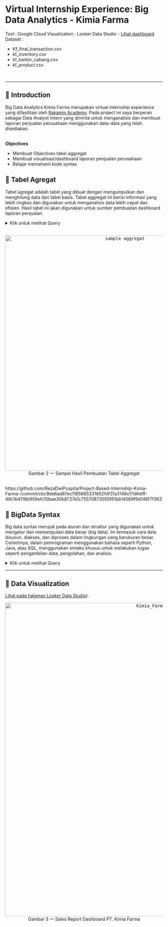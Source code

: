 # **Virtual Internship Experience: Big Data Analytics - Kimia Farma**
Tool : Google Cloud 
Visualization : Looker Data Studio - [Lihat dashboard](https://lookerstudio.google.com/reporting/d8854498-5f76-4eab-b5a8-9ac692905f10) <br>
Dataset : 
- Kf_final_transaction.csv
- kf_inventory.csv
- kf_kantor_cabang.csv
- kf_product.csv

<br>

---

## 📂 **Introduction**
Big Data Analytics Kimia Farma merupakan virtual internship experience yang difasilitasi oleh [Rakamin Academy](https://www.rakamin.com/virtual-internship-experience/kimiafarma-big-data-analytics-virtual-internship-program). Pada project ini saya berperan sebagai Data Analyst Intern yang diminta untuk menganalisis dan membuat laporan penjualan perusahaan menggunakan data-data yang telah disediakan. <br>
<br>

**Objectives**
- Membuat Objectives tabel aggregat
- Membuat visualisasi/dashboard laporan penjualan perusahaan
- Belajar memahami kode syntax 


## 📂 **Tabel Agregat**
Tabel agregat adalah tabel yang dibuat dengan mengumpulkan dan menghitung data dari tabel basis. Tabel aggregat ini berisi informasi yang lebih ringkas dan digunakan untuk menganalisis data lebih cepat dan efisien. Hasil tabel ini akan digunakan untuk sumber pembuatan dashboard laporan penjualan.

<details>
  <summary> Klik untuk melihat Query </summary>
    <br>
    
```sql

    SELECT
    t.transaction_id,
    t.date,
    t.branch_id,
    b.branch_name,
    b.kota,
    b.provinsi,
    SUM((p.price - (p.price * t.discount_percentage / 100))) AS total_profit,
    SUM(p.price) AS total_sales,
    SUM((p.price - (p.price * t.discount_percentage / 100))) AS nett_sales,
    b.rating
FROM
    kimia_farma.transaction t
JOIN
    kimia_farma.kantorcabang b ON t.branch_id = b.branch_id
JOIN
    kimia_farma.product p ON t.product_id = p.product_id
GROUP BY
    t.transaction_id,
    t.date,
    t.branch_id,
    b.branch_name,
    b.kota,
    b.provinsi,
    b.rating;
```   
<br>
</details>
<br>

<p align="center">
    <kbd> <img width="750" alt="sample aggregat" src="https://user-images.githubusercontent.com/115857221/222876809-62000814-75b6-4f82-b6b7-05d00e618315.png"> </kbd> <br>
    Gambar 2 — Sampel Hasil Pembuatan Tabel Aggregat
</p>
<br>
https://github.com/RezaDwiPuspita/Project-Based-Internship-Kimia-Farma-/commit/cbc9de6ad87ec1185685331662fdf31a3146cf7d#diff-49c1b4116b909efc10bae30b8727e1c75570873055f61bb14069f9d146f7f363

## 📂 **BigData Syntax**
Big data syntax merujuk pada aturan dan struktur yang digunakan untuk mengatur dan memanipulasi data besar (big data). Ini termasuk cara data disusun, diakses, dan diproses dalam lingkungan yang berukuran besar. Contohnya, dalam pemrograman menggunakan bahasa seperti Python, Java, atau SQL, menggunakan sintaks khusus untuk melakukan tugas seperti pengambilan data, pengolahan, dan analisis.

<details>
  <summary> Klik untuk melihat Query </summary>
    <br>
    
```sql

    /*
Author: Reza Dwi Puspita
Tool used: Google CLoud Platform 
*/

/*
--------------------------
CREATE BIG QUERY
--------------------------
*/
-- 1. memasukkan data seperti Kf_final_transaction.csv, kf_inventory.csv, kf_kantor_cabang.csv, Kf_product.csv ke dalam dataset kimia_farma 

-- Membuat big Query 
SELECT
    t.transaction_id,
    t.date,
    t.branch_id,
    t.customer_name,
    t.product_id,
    t.price,
    t.discount_percentage,
    t.rating,
    k.branch_category,
    k.branch_name,
    k.kota,
    k.provinsi,
    p.product_name,
    p.product_category,
    p.price AS product_price,
    i.opname_stock
FROM
    kimia_farma.transaction AS t
JOIN
    kimia_farma.kantorcabang AS k ON t.branch_id = k.branch_id
JOIN
    kimia_farma.product AS p ON t.product_id = p.product_id
JOIN
    kimia_farma.inventory AS i ON t.branch_id = i.branch_id AND t.product_id = i.product_id;


-- Melakukan analisis 
/*rating_cabang : penilaian konsumen terhadap cabang Kimia
Farma */
SELECT 
  branch_id, 
  branch_name, 
  rating AS rating_cabang
FROM kimia_farma.analisis;

/*customer_name : Nama customer yang melakukan transaksi, */
SELECT customer_name
FROM kimia_farma.analisis;


-- Penilaian Produk dan Laba: 
/*product_id : kode product obat, ● product_name : nama obat, ● actual_price : harga obat, ● discount_percentage : Persentase diskon yang diberikan pada obat, ● persentase_gross_laba : Persentase laba yang seharusnya diterima dari obat dengan ketentuan berikut:
 */
  
SELECT
    product_id,
    product_name,
    price,
    discount_percentage,
    CASE
        WHEN price <= 50000 THEN 0.1
        WHEN price > 50000 AND price <= 100000 THEN 0.15
        WHEN price > 100000 AND price <= 300000 THEN 0.2
        WHEN price > 300000 AND price <= 500000 THEN 0.25
        ELSE 0.3
    END AS grosslaba,
    price * (1 - discount_percentage) AS nett_sales,
    price * (1 - discount_percentage) * 
    CASE
        WHEN price <= 50000 THEN 0.1
        WHEN price > 50000 AND price <= 100000 THEN 0.15
        WHEN price > 100000 AND price <= 300000 THEN 0.2
        WHEN price > 300000 AND price <= 500000 THEN 0.25
        ELSE 0.3
    END AS nett_profit
FROM
    kimia_farma.analisis;


-- Penilaian Transaksi:
/*rating_transaksi : penilaian konsumen terhadap transaksi
yang dilakukan.
 */

SELECT
    transaction_id,
    customer_name,
    branch_id,
    product_id,
    price,
    discount_percentage,
    rating AS ratingtransaksi,
    CASE
        WHEN rating >= 4.5 THEN 'Sangat Baik'
        WHEN rating >= 4.0 THEN 'Baik'
        WHEN rating >= 3.0 THEN 'Cukup'
        ELSE 'Kurang'
    END AS ratingdescription
FROM
   kimia_farma.analisis;

```   
<br>
</details>

---

## 📂 **Data Visualization**

[Lihat pada halaman Looker Data Studio]([https://lookerstudio.google.com/reporting/3c67b292-3be2-484d-bc29-27bd0b4015fd](https://lookerstudio.google.com/reporting/d8854498-5f76-4eab-b5a8-9ac692905f10))).

<p align="center">
    <kbd> <img width="1000" alt="Kimia_Farma_page-0001" src="https://user-images.githubusercontent.com/115857221/222877035-53371a89-081d-4ec5-9e72-65b0176a96fd.jpg"> </kbd> <br>
    Gambar 3 — Sales Report Dashboard PT. Kimia Farma
</p>
<br>
